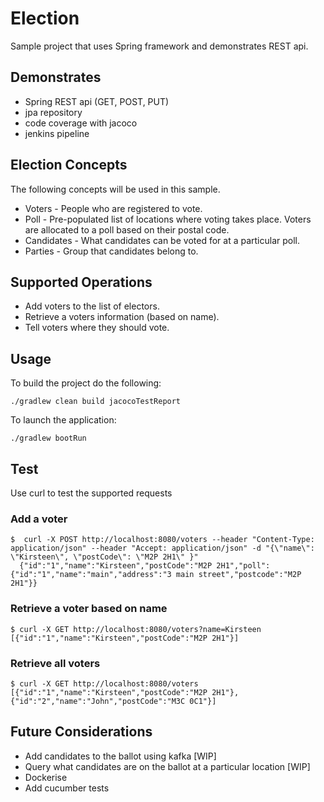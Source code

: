 # Election
Sample project that uses Spring framework and demonstrates REST api.

## Demonstrates
- Spring REST api (GET, POST, PUT)
- jpa repository
- code coverage with jacoco
- jenkins pipeline

## Election Concepts
The following concepts will be used in this sample.
- Voters - People who are registered to vote.
- Poll - Pre-populated list of locations where voting takes place. Voters are allocated to a poll based on their postal code.
- Candidates - What candidates can be voted for at a particular poll.
- Parties - Group that candidates belong to.

## Supported Operations
- Add voters to the list of electors.
- Retrieve a voters information (based on name).
- Tell voters where they should vote.

## Usage
To build the project do the following:
```
./gradlew clean build jacocoTestReport
```
To launch the application:
```
./gradlew bootRun
```

## Test
Use curl to test the supported requests

### Add a voter
```
$  curl -X POST http://localhost:8080/voters --header "Content-Type: application/json" --header "Accept: application/json" -d "{\"name\": \"Kirsteen\", \"postCode\": \"M2P 2H1\" }"
  {"id":"1","name":"Kirsteen","postCode":"M2P 2H1","poll":{"id":"1","name":"main","address":"3 main street","postcode":"M2P 2H1"}}
```

### Retrieve a voter based on name
```
$ curl -X GET http://localhost:8080/voters?name=Kirsteen
[{"id":"1","name":"Kirsteen","postCode":"M2P 2H1"}]
```

### Retrieve all voters
```
$ curl -X GET http://localhost:8080/voters
[{"id":"1","name":"Kirsteen","postCode":"M2P 2H1"},{"id":"2","name":"John","postCode":"M3C 0C1"}]
```

## Future Considerations 
- Add candidates to the ballot using kafka [WIP]
- Query what candidates are on the ballot at a particular location [WIP]
- Dockerise
- Add cucumber tests
